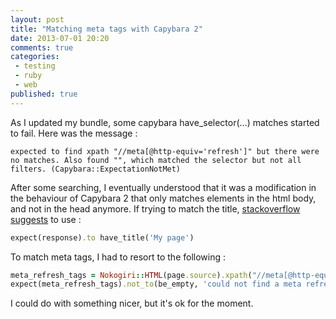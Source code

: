 ```yaml
---
layout: post
title: "Matching meta tags with Capybara 2"
date: 2013-07-01 20:20
comments: true
categories:
 - testing
 - ruby
 - web
published: true
---
```

As I updated my bundle, some capybara have_selector(...) matches started to fail. Here was the message :

```
expected to find xpath "//meta[@http-equiv='refresh']" but there were no matches. Also found "", which matched the selector but not all filters. (Capybara::ExpectationNotMet)
```

After some searching, I eventually understood that it was a modification in the behaviour of Capybara 2 that only matches elements in the html body, and not in the head anymore. If trying to match the title, [stackoverflow suggests](http://stackoverflow.com/questions/13573525/rspec-capybara-2-0-tripping-up-my-have-selector-tests) to use :
```ruby
expect(response).to have_title('My page')
```

To match meta tags, I had to resort to the following :
```ruby
meta_refresh_tags = Nokogiri::HTML(page.source).xpath("//meta[@http-equiv='refresh']")
expect(meta_refresh_tags).not_to(be_empty, 'could not find a meta refresh tag')
```

I could do with something nicer, but it's ok for the moment.